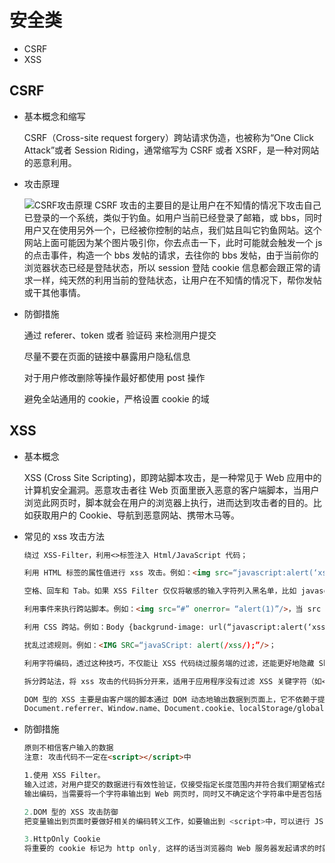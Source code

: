 # 安全类

- CSRF
- XSS

## CSRF

- 基本概念和缩写

  CSRF（Cross-site request forgery）跨站请求伪造，也被称为“One Click Attack”或者 Session Riding，通常缩写为 CSRF 或者 XSRF，是一种对网站的恶意利用。

- 攻击原理

  ![CSRF攻击原理](../screenshots/面试-安全类-CSRF攻击原理.png)
  CSRF 攻击的主要目的是让用户在不知情的情况下攻击自己已登录的一个系统，类似于钓鱼。如用户当前已经登录了邮箱，或 bbs，同时用户又在使用另外一个，已经被你控制的站点，我们姑且叫它钓鱼网站。这个网站上面可能因为某个图片吸引你，你去点击一下，此时可能就会触发一个 js 的点击事件，构造一个 bbs 发帖的请求，去往你的 bbs 发帖，由于当前你的浏览器状态已经是登陆状态，所以 session 登陆 cookie 信息都会跟正常的请求一样，纯天然的利用当前的登陆状态，让用户在不知情的情况下，帮你发帖或干其他事情。

- 防御措施

  通过 referer、token 或者 验证码 来检测用户提交

  尽量不要在页面的链接中暴露用户隐私信息

  对于用户修改删除等操作最好都使用 post 操作

  避免全站通用的 cookie，严格设置 cookie 的域

## XSS

- 基本概念

  XSS (Cross Site Scripting)，即跨站脚本攻击，是一种常见于 Web 应用中的计算机安全漏洞。恶意攻击者往 Web 页面里嵌入恶意的客户端脚本，当用户浏览此网页时，脚本就会在用户的浏览器上执行，进而达到攻击者的目的。比如获取用户的 Cookie、导航到恶意网站、携带木马等。

- 常见的 xss 攻击方法

  ```md
  绕过 XSS-Filter，利用<>标签注入 Html/JavaScript 代码；

  利用 HTML 标签的属性值进行 xss 攻击。例如：<img src=“javascript:alert(‘xss’)”/>；（当然并不是所有的 Web 浏览器都支持 Javascript 伪协议，所以此类 XSS 攻击具有一定的局限性）

  空格、回车和 Tab。如果 XSS Filter 仅仅将敏感的输入字符列入黑名单，比如 javascript，用户可以利用空格、回车和 Tab 键来绕过过滤，例如：<img src=“javas cript:alert(/xss/);”/>；

  利用事件来执行跨站脚本。例如：<img src=“#” onerror= “alert(1)”/>，当 src 错误的视乎就会执行 onerror 事件；

  利用 CSS 跨站。例如：Body {backgrund-image: url(“javascript:alert(‘xss’)”)}；

  扰乱过滤规则。例如：<IMG SRC=“javaSCript: alert(/xss/);”/>；

  利用字符编码，透过这种技巧，不仅能让 XSS 代码绕过服务端的过滤，还能更好地隐藏 Shellcode；（JS 支持 unicode、eacapes、十六进制、十进制等编码形式）

  拆分跨站法，将 xss 攻击的代码拆分开来，适用于应用程序没有过滤 XSS 关键字符（如<、>）却对输入字符长度有限制的情况下；

  DOM 型的 XSS 主要是由客户端的脚本通过 DOM 动态地输出数据到页面上，它不依赖于提交数据到服务器，而是从客户端获得 DOM 中的数据在本地执行。容易导致 DOM 型的 XSS 的输入源包括：Document.URL、Location(.pathname|.href|.search|.hash)、
  Document.referrer、Window.name、Document.cookie、localStorage/globalStorage；
  ```

- 防御措施

  ```md
  原则不相信客户输入的数据
  注意: 攻击代码不一定在<script></script>中

  1.使用 XSS Filter。
  输入过滤，对用户提交的数据进行有效性验证，仅接受指定长度范围内并符合我们期望格式的的内容提交，阻止或者忽略除此外的其他任何数据。比如：电话号码必须是数字和中划线组成，而且要设定长度上限。过滤一些些常见的敏感字符，例如：< > ‘ “ & # \ javascript expression "onclick=" "onfocus"；过滤或移除特殊的 Html 标签， 例如: <script>, <iframe> , &lt; for <, &gt; for >, &quot for；过滤 JavaScript 事件的标签，例如 "onclick=", "onfocus" 等等。
  输出编码，当需要将一个字符串输出到 Web 网页时，同时又不确定这个字符串中是否包括 XSS 特殊字符（如< > &‘”等），为了确保输出内容的完整性和正确性，可以使用编码（HTMLEncode）进行处理。

  2.DOM 型的 XSS 攻击防御
  把变量输出到页面时要做好相关的编码转义工作，如要输出到 <script>中，可以进行 JS 编码；要输出到 HTML 内容或属性，则进行 HTML 编码处理。根据不同的语境采用不同的编码处理方式。

  3.HttpOnly Cookie
  将重要的 cookie 标记为 http only, 这样的话当浏览器向 Web 服务器发起请求的时就会带上 cookie 字段，但是在脚本中却不能访问这个 cookie，这样就避免了 XSS 攻击利用 JavaScript 的 document.cookie 获取 cookie：
  ```

  ```js
  ```
